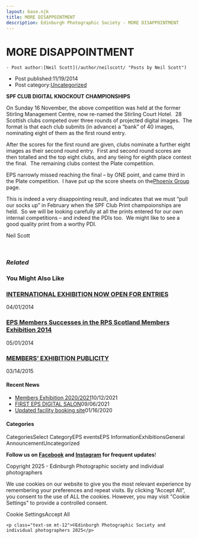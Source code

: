 ```yaml
---
layout: base.njk
title: MORE DISAPPOINTMENT
description: Edinburgh Photographic Society - MORE DISAPPOINTMENT
---
```


<div class="container mx-auto px-4 py-8">
  <div class="prose max-w-3xl mx-auto">
    <h1 class="text-3xl font-bold mb-6">MORE DISAPPOINTMENT</h1>

    - Post author:[Neil Scott](/author/neilscott/ "Posts by Neil Scott")
- Post published:11/19/2014
- Post category:[Uncategorized](/category/uncategorized/)

**SPF CLUB DIGITAL KNOCKOUT CHAMPIONSHIPS**

On Sunday 16 November, the above competition was held at the former Stirling Management Centre, now re-named the Stirling Court Hotel.&nbsp; 28 Scottish clubs competed over three rounds of projected digital images.&nbsp; The format is that each club submits (in advance) a “bank” of 40 images, nominating eight of them as the first round entry.

After the scores for the first round are given, clubs nominate a further eight images as their second round entry.&nbsp; First and second round scores are then totalled and the top eight clubs, and any tieing for eighth place contest the final.&nbsp; The remaining clubs contest the Plate competition.

EPS narrowly missed reaching the final – by ONE point, and came third in the Plate competition.&nbsp; I have put up the score sheets on the[Phoenix Group](/groups/phoenix/ "Phoenix Group") page.

This is indeed a very disappointing result, and indicates that we must “pull our socks up” in February when the SPF Club Print champoionships are held.&nbsp; So we will be looking carefully at all the prints entered for our own internal competitions – and indeed the PDIs too.&nbsp; We might like to see a good quality print from a worthy PDI.

Neil Scott

&nbsp;

### _Related_

### You Might Also Like

### [INTERNATIONAL EXHIBITION NOW OPEN FOR ENTRIES](/uncategorized/international-exhibition-now-open/)
04/01/2014

### [EPS Members Successes in the RPS Scotland Members Exhibition 2014](/uncategorized/eps-members-successes-in-the-rps-scotland-members-exhibition-2014/)
05/01/2014

### [MEMBERS’ EXHIBITION PUBLICITY](/uncategorized/members-exhibition-publicity/)
03/14/2015

#### Recent News

- [Members Exhibition 2020/2021](/uncategorized/20207/)10/12/2021
- [FIRST EPS DIGITAL SALON](/uncategorized/19611/)09/06/2021
- [Updated facility booking site](/eps_information/updated-facility-booking-site/)01/16/2020

#### Categories
CategoriesSelect CategoryEPS eventsEPS InformationExhibitionsGeneral AnnouncementUncategorized

**Follow us on [Facebook](https://www.facebook.com/EdinburghPhotographicSociety/) and [Instagram](https://www.instagram.com/edinburghphotographicsociety) for frequent updates**!

 Copyright 2025 - Edinburgh Photographic society and individual photographers 

We use cookies on our website to give you the most relevant experience by remembering your preferences and repeat visits. By clicking “Accept All”, you consent to the use of ALL the cookies. However, you may visit "Cookie Settings" to provide a controlled consent.

Cookie SettingsAccept All

    <p class="text-sm mt-12">©Edinburgh Photographic Society and individual photographers 2025</p>
  </div>
</div>